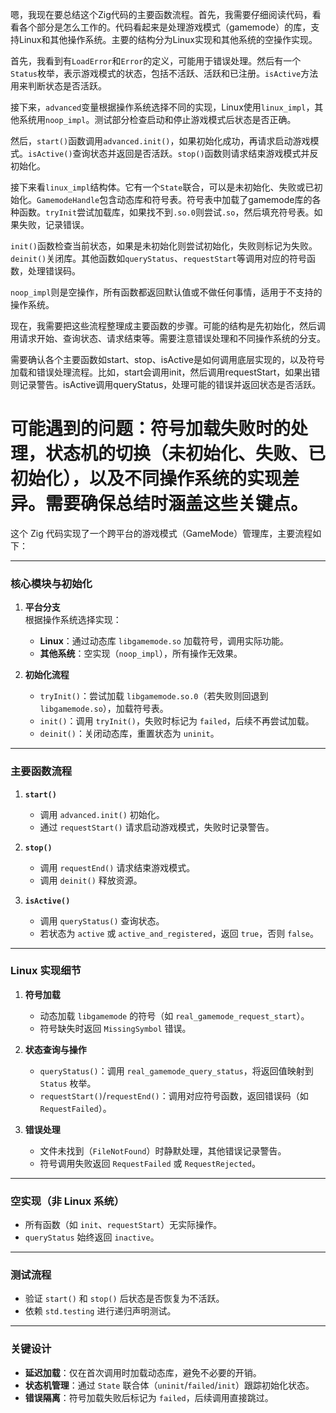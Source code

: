 嗯，我现在要总结这个Zig代码的主要函数流程。首先，我需要仔细阅读代码，看看各个部分是怎么工作的。代码看起来是处理游戏模式（gamemode）的库，支持Linux和其他操作系统。主要的结构分为Linux实现和其他系统的空操作实现。

首先，我看到有`LoadError`和`Error`的定义，可能用于错误处理。然后有一个`Status`枚举，表示游戏模式的状态，包括不活跃、活跃和已注册。`isActive`方法用来判断状态是否活跃。

接下来，`advanced`变量根据操作系统选择不同的实现，Linux使用`linux_impl`，其他系统用`noop_impl`。测试部分检查启动和停止游戏模式后状态是否正确。

然后，`start()`函数调用`advanced.init()`，如果初始化成功，再请求启动游戏模式。`isActive()`查询状态并返回是否活跃。`stop()`函数则请求结束游戏模式并反初始化。

接下来看`linux_impl`结构体。它有一个`State`联合，可以是未初始化、失败或已初始化。`GamemodeHandle`包含动态库和符号表。符号表中加载了gamemode库的各种函数。`tryInit`尝试加载库，如果找不到`.so.0`则尝试`.so`，然后填充符号表。如果失败，记录错误。

`init()`函数检查当前状态，如果是未初始化则尝试初始化，失败则标记为失败。`deinit()`关闭库。其他函数如`queryStatus`、`requestStart`等调用对应的符号函数，处理错误码。

`noop_impl`则是空操作，所有函数都返回默认值或不做任何事情，适用于不支持的操作系统。

现在，我需要把这些流程整理成主要函数的步骤。可能的结构是先初始化，然后调用请求开始、查询状态、请求结束等。需要注意错误处理和不同操作系统的分支。

需要确认各个主要函数如start、stop、isActive是如何调用底层实现的，以及符号加载和错误处理流程。比如，start会调用init，然后调用requestStart，如果出错则记录警告。isActive调用queryStatus，处理可能的错误并返回状态是否活跃。

可能遇到的问题：符号加载失败时的处理，状态机的切换（未初始化、失败、已初始化），以及不同操作系统的实现差异。需要确保总结时涵盖这些关键点。
================================================
这个 Zig 代码实现了一个跨平台的游戏模式（GameMode）管理库，主要流程如下：

---

### **核心模块与初始化**
1. **平台分支**  
   根据操作系统选择实现：
   - **Linux**：通过动态库 `libgamemode.so` 加载符号，调用实际功能。
   - **其他系统**：空实现（`noop_impl`），所有操作无效果。

2. **初始化流程**  
   - `tryInit()`：尝试加载 `libgamemode.so.0`（若失败则回退到 `libgamemode.so`），加载符号表。
   - `init()`：调用 `tryInit()`，失败时标记为 `failed`，后续不再尝试加载。
   - `deinit()`：关闭动态库，重置状态为 `uninit`。

---

### **主要函数流程**
1. **`start()`**  
   - 调用 `advanced.init()` 初始化。
   - 通过 `requestStart()` 请求启动游戏模式，失败时记录警告。

2. **`stop()`**  
   - 调用 `requestEnd()` 请求结束游戏模式。
   - 调用 `deinit()` 释放资源。

3. **`isActive()`**  
   - 调用 `queryStatus()` 查询状态。
   - 若状态为 `active` 或 `active_and_registered`，返回 `true`，否则 `false`。

---

### **Linux 实现细节**
1. **符号加载**  
   - 动态加载 `libgamemode` 的符号（如 `real_gamemode_request_start`）。
   - 符号缺失时返回 `MissingSymbol` 错误。

2. **状态查询与操作**  
   - `queryStatus()`：调用 `real_gamemode_query_status`，将返回值映射到 `Status` 枚举。
   - `requestStart()`/`requestEnd()`：调用对应符号函数，返回错误码（如 `RequestFailed`）。

3. **错误处理**  
   - 文件未找到（`FileNotFound`）时静默处理，其他错误记录警告。
   - 符号调用失败返回 `RequestFailed` 或 `RequestRejected`。

---

### **空实现（非 Linux 系统）**
- 所有函数（如 `init`、`requestStart`）无实际操作。
- `queryStatus` 始终返回 `inactive`。

---

### **测试流程**
- 验证 `start()` 和 `stop()` 后状态是否恢复为不活跃。
- 依赖 `std.testing` 进行递归声明测试。

---

### **关键设计**
- **延迟加载**：仅在首次调用时加载动态库，避免不必要的开销。
- **状态机管理**：通过 `State` 联合体（`uninit`/`failed`/`init`）跟踪初始化状态。
- **错误隔离**：符号加载失败后标记为 `failed`，后续调用直接跳过。